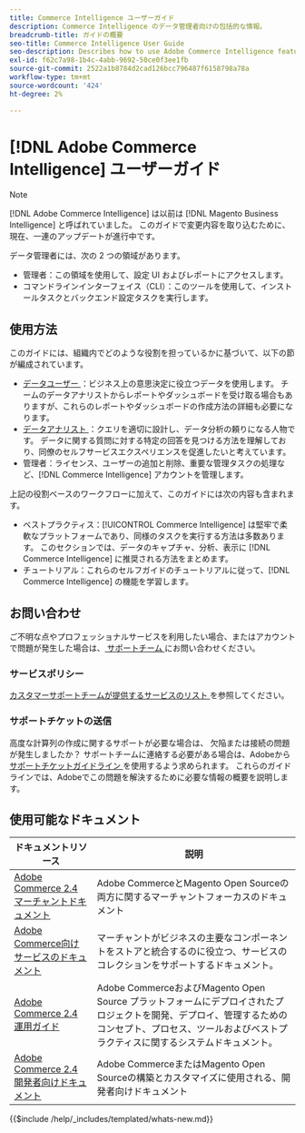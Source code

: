 ```yaml
---
title: Commerce Intelligence ユーザーガイド
description: Commerce Intelligence のデータ管理者向けの包括的な情報。
breadcrumb-title: ガイドの概要
seo-title: Commerce Intelligence User Guide
seo-description: Describes how to use Adobe Commerce Intelligence features used to gain insights from Adobe Commerce or Magento Open Source data, along with other third-party data sources.
exl-id: f62c7a98-1b4c-4abb-9692-50ce0f3ee1fb
source-git-commit: 2522a1b8784d2cad126bcc796487f6158798a78a
workflow-type: tm+mt
source-wordcount: '424'
ht-degree: 2%

---
```



# [!DNL Adobe Commerce Intelligence] ユーザーガイド

>[!NOTE]
>
>[!DNL Adobe Commerce Intelligence] は以前は [!DNL Magento Business Intelligence] と呼ばれていました。 このガイドで変更内容を取り込むために、現在、一連のアップデートが進行中です。

データ管理者には、次の 2 つの領域があります。

- 管理者：この領域を使用して、設定 UI およびレポートにアクセスします。
- コマンドラインインターフェイス（CLI）：このツールを使用して、インストールタスクとバックエンド設定タスクを実行します。

## 使用方法

このガイドには、組織内でどのような役割を担っているかに基づいて、以下の節が編成されています。

- [ データユーザー ](data-user.md)：ビジネス上の意思決定に役立つデータを使用します。 チームのデータアナリストからレポートやダッシュボードを受け取る場合もありますが、これらのレポートやダッシュボードの作成方法の詳細も必要になります。
- [ データアナリスト ](data-analyst.md)：クエリを適切に設計し、データ分析の頼りになる人物です。 データに関する質問に対する特定の回答を見つける方法を理解しており、同僚のセルフサービスエクスペリエンスを促進したいと考えています。
- 管理者：ライセンス、ユーザーの追加と削除、重要な管理タスクの処理など、[!DNL Commerce Intelligence] アカウントを管理します。

上記の役割ベースのワークフローに加えて、このガイドには次の内容も含まれます。

- ベストプラクティス：[!UICONTROL Commerce Intelligence] は堅牢で柔軟なプラットフォームであり、同様のタスクを実行する方法は多数あります。 このセクションでは、データのキャプチャ、分析、表示に [!DNL Commerce Intelligence] に推奨される方法をまとめます。
- チュートリアル：これらのセルフガイドのチュートリアルに従って、[!DNL Commerce Intelligence] の機能を学習します。

## お問い合わせ

ご不明な点やプロフェッショナルサービスを利用したい場合、またはアカウントで問題が発生した場合は、[ サポートチーム ](https://experienceleague.adobe.com/docs/commerce-knowledge-base/kb/troubleshooting/miscellaneous/mbi-service-policies.html) にお問い合わせください。

### サービスポリシー

[ カスタマーサポートチームが提供するサービスのリスト ](https://experienceleague.adobe.com/docs/commerce-knowledge-base/kb/troubleshooting/miscellaneous/mbi-service-policies.html) を参照してください。

### サポートチケットの送信

高度な計算列の作成に関するサポートが必要な場合は、 欠陥または接続の問題が発生しましたか？ サポートチームに連絡する必要がある場合は、Adobeから [ サポートチケットガイドライン ](https://experienceleague.adobe.com/docs/commerce-knowledge-base/kb/troubleshooting/miscellaneous/mbi-service-policies.html) を使用するよう求められます。 これらのガイドラインでは、Adobeでこの問題を解決するために必要な情報の概要を説明します。

## 使用可能なドキュメント

| ドキュメントリソース | 説明 |
|----------------------- | ----------- |
| [Adobe Commerce 2.4 マーチャントドキュメント ](https://experienceleague.adobe.com/en/docs/commerce-admin/user-guides/home) | Adobe CommerceとMagento Open Sourceの両方に関するマーチャントフォーカスのドキュメント |
| [Adobe Commerce向けサービスのドキュメント ](https://experienceleague.adobe.com/en/docs/commerce/user-guides/home) | マーチャントがビジネスの主要なコンポーネントをストアと統合するのに役立つ、サービスのコレクションをサポートするドキュメント。 |
| [Adobe Commerce 2.4 運用ガイド ](https://experienceleague.adobe.com/en/docs/commerce-operations/operational-guides/home) | Adobe CommerceおよびMagento Open Source プラットフォームにデプロイされたプロジェクトを開発、デプロイ、管理するためのコンセプト、プロセス、ツールおよびベストプラクティスに関するシステムドキュメント。 |
| [Adobe Commerce 2.4 開発者向けドキュメント ](https://developer.adobe.com/commerce/) | Adobe CommerceまたはMagento Open Sourceの構築とカスタマイズに使用される、開発者向けドキュメント |

{{$include /help/_includes/templated/whats-new.md}}

<!-- Last updated from includes: 2025-09-04 10:40:17 -->
